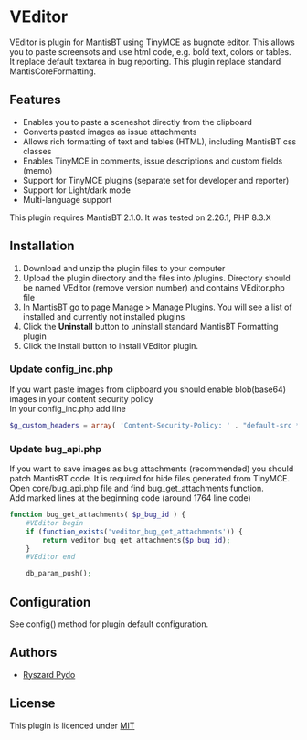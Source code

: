 
# VEditor

VEditor is plugin for MantisBT using TinyMCE as  bugnote editor.
This allows you to paste screensots and use html code, e.g. bold text, colors or tables. It replace default textarea in bug reporting.  This plugin replace standard MantisCoreFormatting.


## Features

- Enables you to paste a sceneshot directly from the clipboard
- Converts pasted images as issue attachments 
- Allows rich formatting of text and tables (HTML), including MantisBT css classes
- Enables TinyMCE in comments, issue descriptions and custom fields (memo)
- Support for TinyMCE plugins (separate set for developer and reporter)
- Support for Light/dark mode
- Multi-language support

This plugin requires MantisBT 2.1.0. It was tested on 2.26.1, PHP 8.3.X 

## Installation

1. Download and unzip the plugin files to your computer
2. Upload the plugin directory and the files into <yourMantisRoot>/plugins. Directory should be named VEditor (remove version number) and contains VEditor.php file
3. In MantisBT go to page Manage > Manage Plugins. You will see a list of installed and currently not installed plugins
4. Click the **Uninstall** button to uninstall standard MantisBT Formatting  plugin
5. Click the Install button to install VEditor plugin.

### Update config_inc.php
If you want paste images from clipboard you should enable blob(base64) images in your content security policy  
In your config_inc.php add line


```php
$g_custom_headers = array( 'Content-Security-Policy: ' . "default-src *; img-src 'self' blob: data:; script-src 'self'; style-src  'self' 'unsafe-inline' *"  );
```

### Update bug_api.php
If you want to save images as bug attachments (recommended) you should patch MantisBT code.
It is required for hide files generated from TinyMCE.
Open core/bug_api.php file and find bug_get_attachments function.  
Add marked lines at the beginning code (around 1764 line code)

```php
function bug_get_attachments( $p_bug_id ) {
    #VEditor begin
    if (function_exists('veditor_bug_get_attachments')) {
        return veditor_bug_get_attachments($p_bug_id);
    }
    #VEditor end

	db_param_push();
```    
## Configuration

See config() method for plugin default configuration.


## Authors

- [Ryszard Pydo](https://www.github.com/pysiek634)


## License

This plugin is licenced under [MIT](https://choosealicense.com/licenses/mit/)

